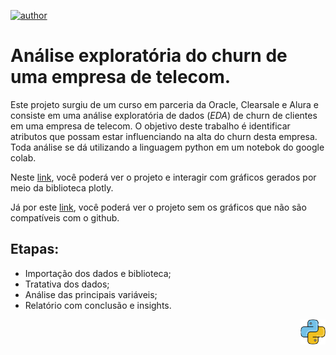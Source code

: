 [![author](https://img.shields.io/badge/author-fellipe-red.svg)](https://www.linkedin.com/in/fellipe-oliveira/)

# Análise exploratória do churn de uma empresa de telecom.


Este projeto surgiu de um curso em parceria da Oracle, Clearsale e Alura e consiste em uma análise exploratória de dados (_EDA_) de churn de clientes em uma empresa de telecom. O objetivo deste trabalho é identificar atributos que possam estar influenciando na alta do churn desta empresa.
Toda análise se dá utilizando a linguagem python em um notebok do google colab.

Neste [link](https://colab.research.google.com/drive/1n3aiNJ9Z5P6EtchNBg_jXUpgCj30mYiU?usp=sharing), você poderá ver o projeto e interagir com gráficos gerados por meio da biblioteca plotly.

Já por este [link](https://github.com/fellipe753/eda_lojas/blob/main/alura_store.ipynb), você poderá ver o projeto sem os gráficos que não são compatíveis com o github.


## Etapas:
* Importação dos dados e biblioteca;
* Tratativa dos dados;
* Análise das principais variáveis;
* Relatório com conclusão e insights.

<p align="right">
  <img src="python.png" alt="drawing" width="40">
</p>
